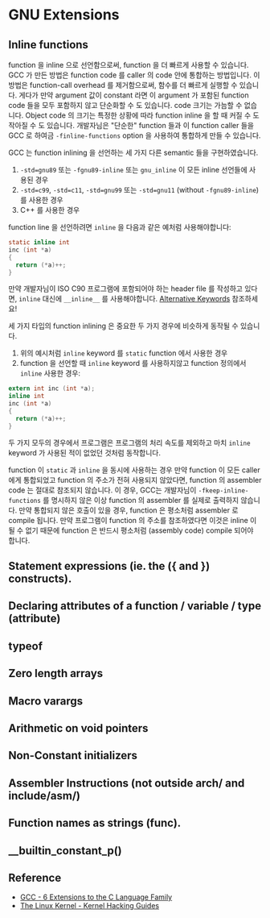 # GNU Extensions
## Inline functions
function 을 inline 으로 선언함으로써, function 을 더 빠르게 사용할 수 있습니다. GCC 가 만든 방법은 function code 를 caller 의 code 안에 통합하는 방법입니다. 이 방법은 function-call overhead 를 제거함으로써, 함수를 더 빠르게 실행할 수 있습니다. 게다가 만약 argument 값이 constant 라면 이 argument 가 포함된 function code 들을 모두 포함하지 않고 단순화할 수 도 있습니다. code 크기는 가늠할 수 없습니다. Object code 의 크기는 특정한 상황에 따라 function inline 을 할 때 커질 수 도 작아질 수 도 있습니다. 개발자님은 "단순한" function 들과 이 function caller 들을 GCC 로 하여금 `-finline-functions` option 을 사용하여 통합하게 만들 수 있습니다.

GCC 는 function inlining 을 선언하는 세 가지 다른 semantic 들을 구현하였습니다.
1. `-std=gnu89` 또는 `-fgnu89-inline` 또는 `gnu_inline` 이 모든 inline 선언들에 사용된 경우
2. `-std=c99`, `-std=c11`, `-std=gnu99` 또는 `-std=gnu11` (without `-fgnu89-inline`) 를 사용한 경우
3. C++ 를 사용한 경우

function line 을 선언하려면 `inline` 을 다음과 같은 예처럼 사용해야합니다:
```c
static inline int
inc (int *a)
{
  return (*a)++;
}
```

만약 개발자님이 ISO C90 프로그램에 포함되어야 하는 header file 를 작성하고 있다면, `inline` 대신에 `__inline__` 를 사용해야합니다. [Alternative Keywords](https://gcc.gnu.org/onlinedocs/gcc-7.4.0/gcc/Alternate-Keywords.html#Alternate-Keywords) 참조하세요!

세 가지 타입의 function inlining 은 중요한 두 가지 경우에 비슷하게 동작될 수 있습니다.
1. 위의 예시처럼 `inline` keyword 를 `static` function 에서 사용한 경우
2. function 을 선언할 때 `inline` keyword 를 사용하지않고 function 정의에서 `inline` 사용한 경우:
  ```c
  extern int inc (int *a);
  inline int
  inc (int *a)
  {
    return (*a)++;  
  }
  ```
두 가지 모두의 경우에서 프로그램은 프로그램의 처리 속도를 제외하고 마치 `inline` keyword 가 사용된 적이 없었던 것처럼 동작합니다. 

function 이 `static` 과 `inline` 을 동시에 사용하는 경우 만약 function 이 모든 caller 에게 통합되었고 function 의 주소가 전혀 사용되지 않았다면, function 의 assembler code 는 절대로 참조되지 않습니다. 이 경우, GCC는 개발자님이 `-fkeep-inline-functions` 를 명시하지 않은 이상 function 의 assembler 를 실제로 출력하지 않습니다. 만약 통합되지 않은 호출이 있을 경우, function 은 평소처럼 assembler 로 compile 됩니다. 만약 프로그램이 function 의 주소를 참조하였다면 이것은 inline 이 될 수 없기 때문에 function 은 반드시 평소처럼 (assembly code) compile 되어야 합니다.





## Statement expressions (ie. the ({ and }) constructs).
## Declaring attributes of a function / variable / type (__attribute__)
## typeof
## Zero length arrays
## Macro varargs
## Arithmetic on void pointers
## Non-Constant initializers
## Assembler Instructions (not outside arch/ and include/asm/)
## Function names as strings (__func__).
## __builtin_constant_p()




## Reference
* [GCC - 6 Extensions to the C Language Family](https://gcc.gnu.org/onlinedocs/gcc-7.4.0/gcc/#toc-Extensions-to-the-C-Language-Family)
* [The Linux Kernel - Kernel Hacking Guides](https://www.kernel.org/doc/html/latest/kernel-hacking/hacking.html#gnu-extensions)
